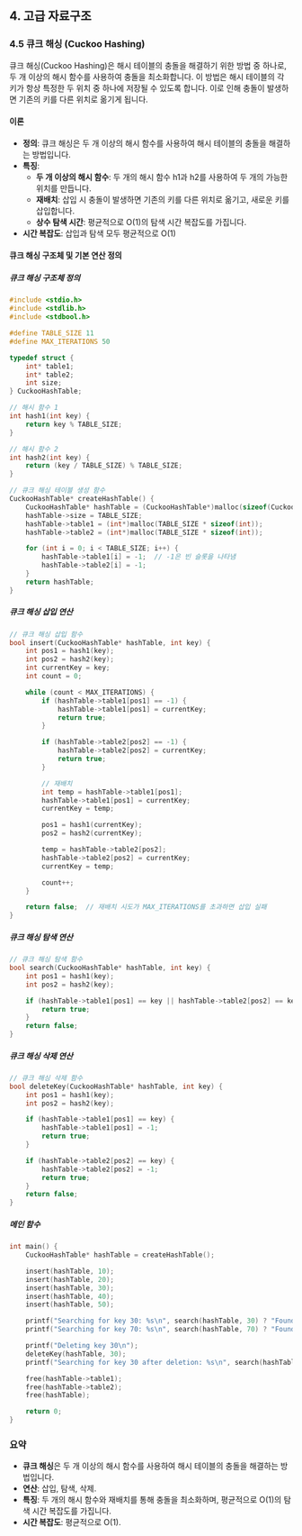 ## 4. 고급 자료구조

### 4.5 큐크 해싱 (Cuckoo Hashing)

큐크 해싱(Cuckoo Hashing)은 해시 테이블의 충돌을 해결하기 위한 방법 중 하나로, 두 개 이상의 해시 함수를 사용하여 충돌을 최소화합니다. 이 방법은 해시 테이블의 각 키가 항상 특정한 두 위치 중 하나에 저장될 수 있도록 합니다. 이로 인해 충돌이 발생하면 기존의 키를 다른 위치로 옮기게 됩니다.

#### 이론

- **정의**: 큐크 해싱은 두 개 이상의 해시 함수를 사용하여 해시 테이블의 충돌을 해결하는 방법입니다.
- **특징**:
  - **두 개 이상의 해시 함수**: 두 개의 해시 함수 h1과 h2를 사용하여 두 개의 가능한 위치를 만듭니다.
  - **재배치**: 삽입 시 충돌이 발생하면 기존의 키를 다른 위치로 옮기고, 새로운 키를 삽입합니다.
  - **상수 탐색 시간**: 평균적으로 O(1)의 탐색 시간 복잡도를 가집니다.
- **시간 복잡도**: 삽입과 탐색 모두 평균적으로 O(1)

#### 큐크 해싱 구조체 및 기본 연산 정의

##### 큐크 해싱 구조체 정의

```c
#include <stdio.h>
#include <stdlib.h>
#include <stdbool.h>

#define TABLE_SIZE 11
#define MAX_ITERATIONS 50

typedef struct {
    int* table1;
    int* table2;
    int size;
} CuckooHashTable;

// 해시 함수 1
int hash1(int key) {
    return key % TABLE_SIZE;
}

// 해시 함수 2
int hash2(int key) {
    return (key / TABLE_SIZE) % TABLE_SIZE;
}

// 큐크 해싱 테이블 생성 함수
CuckooHashTable* createHashTable() {
    CuckooHashTable* hashTable = (CuckooHashTable*)malloc(sizeof(CuckooHashTable));
    hashTable->size = TABLE_SIZE;
    hashTable->table1 = (int*)malloc(TABLE_SIZE * sizeof(int));
    hashTable->table2 = (int*)malloc(TABLE_SIZE * sizeof(int));

    for (int i = 0; i < TABLE_SIZE; i++) {
        hashTable->table1[i] = -1;  // -1은 빈 슬롯을 나타냄
        hashTable->table2[i] = -1;
    }
    return hashTable;
}
```

##### 큐크 해싱 삽입 연산

```c
// 큐크 해싱 삽입 함수
bool insert(CuckooHashTable* hashTable, int key) {
    int pos1 = hash1(key);
    int pos2 = hash2(key);
    int currentKey = key;
    int count = 0;

    while (count < MAX_ITERATIONS) {
        if (hashTable->table1[pos1] == -1) {
            hashTable->table1[pos1] = currentKey;
            return true;
        }

        if (hashTable->table2[pos2] == -1) {
            hashTable->table2[pos2] = currentKey;
            return true;
        }

        // 재배치
        int temp = hashTable->table1[pos1];
        hashTable->table1[pos1] = currentKey;
        currentKey = temp;

        pos1 = hash1(currentKey);
        pos2 = hash2(currentKey);

        temp = hashTable->table2[pos2];
        hashTable->table2[pos2] = currentKey;
        currentKey = temp;

        count++;
    }

    return false;  // 재배치 시도가 MAX_ITERATIONS를 초과하면 삽입 실패
}
```

##### 큐크 해싱 탐색 연산

```c
// 큐크 해싱 탐색 함수
bool search(CuckooHashTable* hashTable, int key) {
    int pos1 = hash1(key);
    int pos2 = hash2(key);

    if (hashTable->table1[pos1] == key || hashTable->table2[pos2] == key) {
        return true;
    }
    return false;
}
```

##### 큐크 해싱 삭제 연산

```c
// 큐크 해싱 삭제 함수
bool deleteKey(CuckooHashTable* hashTable, int key) {
    int pos1 = hash1(key);
    int pos2 = hash2(key);

    if (hashTable->table1[pos1] == key) {
        hashTable->table1[pos1] = -1;
        return true;
    }

    if (hashTable->table2[pos2] == key) {
        hashTable->table2[pos2] = -1;
        return true;
    }
    return false;
}
```

##### 메인 함수

```c
int main() {
    CuckooHashTable* hashTable = createHashTable();

    insert(hashTable, 10);
    insert(hashTable, 20);
    insert(hashTable, 30);
    insert(hashTable, 40);
    insert(hashTable, 50);

    printf("Searching for key 30: %s\n", search(hashTable, 30) ? "Found" : "Not Found");
    printf("Searching for key 70: %s\n", search(hashTable, 70) ? "Found" : "Not Found");

    printf("Deleting key 30\n");
    deleteKey(hashTable, 30);
    printf("Searching for key 30 after deletion: %s\n", search(hashTable, 30) ? "Found" : "Not Found");

    free(hashTable->table1);
    free(hashTable->table2);
    free(hashTable);

    return 0;
}
```

### 요약

- **큐크 해싱**은 두 개 이상의 해시 함수를 사용하여 해시 테이블의 충돌을 해결하는 방법입니다.
- **연산**: 삽입, 탐색, 삭제.
- **특징**: 두 개의 해시 함수와 재배치를 통해 충돌을 최소화하며, 평균적으로 O(1)의 탐색 시간 복잡도를 가집니다.
- **시간 복잡도**: 평균적으로 O(1).

